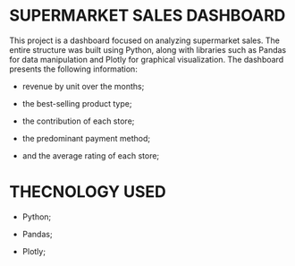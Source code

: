 # SUPERMARKET SALES DASHBOARD


This project is a dashboard focused on analyzing supermarket sales. The entire structure was built using Python, along with libraries such as Pandas for data manipulation and Plotly for graphical visualization. 
The dashboard presents the following information: 

- revenue by unit over the months;

- the best-selling product type;

- the contribution of each store; 

- the predominant payment method;

- and the average rating of each store;

 # THECNOLOGY USED

 - Python;
 
 - Pandas;
 
 - Plotly;



